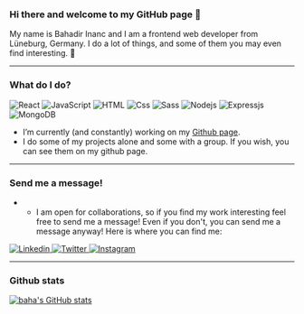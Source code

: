 ### Hi there and welcome to my GitHub page 👋

My name is Bahadir Inanc and I am a frontend web developer from Lüneburg, Germany. I do a lot of things, and some of them you may even find interesting. 🤞

---

### What do I do?

<p>
  <img alt="React" src="https://img.shields.io/badge/React-61DAFB?logo=react&logoColor=white&style=for-the-badge" />
  <img alt="JavaScript" src="https://img.shields.io/badge/JavaScript-F7DF1E?logo=javascript&logoColor=white&style=for-the-badge" />
  <img alt="HTML" src="https://img.shields.io/badge/HTML-E34F26?logo=html5&logoColor=white&style=for-the-badge" />
  <img alt="Css" src="https://img.shields.io/badge/CSS-1572B6?logo=css3&logoColor=white&style=for-the-badge" />
  <img alt="Sass" src="https://img.shields.io/badge/Sass-CC6699?logo=sass&logoColor=white&style=for-the-badge" />
  <img alt="Nodejs" src="https://img.shields.io/badge/Nodejs-663399?logo=Nodejs&logoColor=white&style=for-the-badge" />
  <img alt="Expressjs" src="https://img.shields.io/badge/Expressjs-E10098?logo=Expressjs&logoColor=white&style=for-the-badge" />
  <img alt="MongoDB" src="https://img.shields.io/badge/MongoDB-239120?logo=MongoDB&logoColor=white&style=for-the-badge" />
 </p>

- I’m currently (and constantly) working on my <a href="https://github.com/herrbaha">Github page</a>. 
- I do some of my projects alone and some with a group. If you wish, you can see them on my github page.

---

### Send me a message!

- - I am open for collaborations, so if you find my work interesting feel free to send me a message! Even if you don't, you can send me a message anyway! Here is where you can find me:

<p>
   <a href="https://www.linkedin.com/in/bahadir-inanc-4a654080/"><img alt="Linkedin" src="https://img.shields.io/badge/linkedin-0077B5?logo=linkedin&logoColor=white&style=for-the-badge" />
  </a>
  <a href="https://twitter.com/bahainanc">
    <img alt="Twitter" src="https://img.shields.io/badge/Twitter-1DA1F2?logo=twitter&logoColor=white&style=for-the-badge" />
  </a>
  <a href="https://www.instagram.com/baha_i/">
    <img alt="Instagram" src="https://img.shields.io/badge/Instagram-E4405F?logo=instagram&logoColor=white&style=for-the-badge" />
  </a>
 
</p>

---

### Github stats

[![baha's GitHub stats](https://github-readme-stats.vercel.app/api?username=herrbaha)](https://github.com/herrbaha/github-readme-stats)
